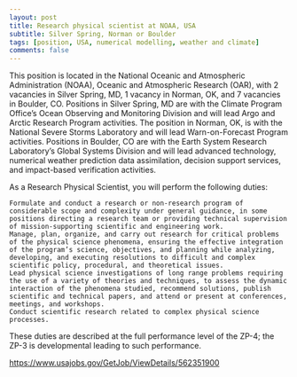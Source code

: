 ```yaml
---
layout: post
title: Research physical scientist at NOAA, USA
subtitle: Silver Spring, Norman or Boulder
tags: [position, USA, numerical modelling, weather and climate]
comments: false
---
```

This position is located in the National Oceanic and Atmospheric Administration (NOAA), Oceanic and Atmospheric Research (OAR), with 2 vacancies in Silver Spring, MD, 1 vacancy in Norman, OK, and 7 vacancies in Boulder, CO. Positions in Silver Spring, MD are with the Climate Program Office’s Ocean Observing and Monitoring Division and will lead Argo and Arctic Research Program activities. The position in Norman, OK, is with the National Severe Storms Laboratory and will lead Warn-on-Forecast Program activities. Positions in Boulder, CO are with the Earth System Research Laboratory’s Global Systems Division and will lead advanced technology, numerical weather prediction data assimilation, decision support services, and impact-based verification activities.  

As a Research Physical Scientist, you will perform the following duties:

    Formulate and conduct a research or non-research program of considerable scope and complexity under general guidance, in some positions directing a research team or providing technical supervision of mission-supporting scientific and engineering work.
    Manage, plan, organize, and carry out research for critical problems of the physical science phenomena, ensuring the effective integration of the program’s science, objectives, and planning while analyzing, developing, and executing resolutions to difficult and complex scientific policy, procedural, and theoretical issues.
    Lead physical science investigations of long range problems requiring the use of a variety of theories and techniques, to assess the dynamic interaction of the phenomena studied, recommend solutions, publish scientific and technical papers, and attend or present at conferences, meetings, and workshops.
    Conduct scientific research related to complex physical science processes.

These duties are described at the full performance level of the ZP-4; the ZP-3 is developmental leading to such performance.

https://www.usajobs.gov/GetJob/ViewDetails/562351900
